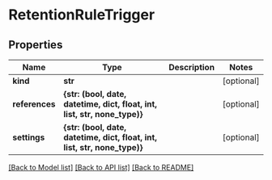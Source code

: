 # RetentionRuleTrigger


## Properties
Name | Type | Description | Notes
------------ | ------------- | ------------- | -------------
**kind** | **str** |  | [optional] 
**references** | **{str: (bool, date, datetime, dict, float, int, list, str, none_type)}** |  | [optional] 
**settings** | **{str: (bool, date, datetime, dict, float, int, list, str, none_type)}** |  | [optional] 

[[Back to Model list]](../README.md#documentation-for-models) [[Back to API list]](../README.md#documentation-for-api-endpoints) [[Back to README]](../README.md)



